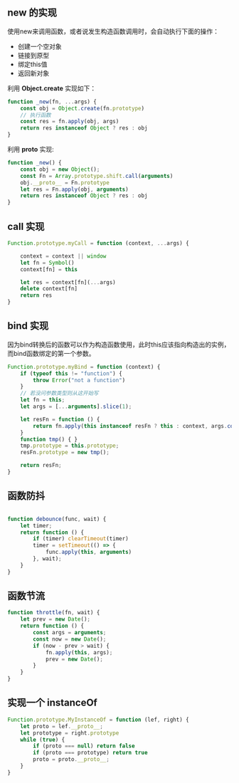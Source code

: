 ## new 的实现

使用new来调用函数，或者说发生构造函数调用时，会自动执行下面的操作：
- 创建一个空对象
- 链接到原型
- 绑定this值
- 返回新对象

利用 **Object.create** 实现如下：

```js
function _new(fn, ...args) {
    const obj = Object.create(fn.prototype)
    // 执行函数
    const res = fn.apply(obj, args)
    return res instanceof Object ? res : obj
}
```

利用 **__proto__** 实现:

```js
function _new() {
    const obj = new Object();
    const Fn = Array.prototype.shift.call(arguments)
    obj.__proto__ = Fn.prototype
    let res = Fn.apply(obj, arguments)
    return res instanceof Object ? res : obj
}
```

## call 实现

```js
Function.prototype.myCall = function (context, ...args) {

    context = context || window
    let fn = Symbol()
    context[fn] = this

    let res = context[fn](...args)
    delete context[fn]
    return res
}
```

## bind 实现

因为bind转换后的函数可以作为构造函数使用，此时this应该指向构造出的实例，而bind函数绑定的第一个参数。

```js
Function.prototype.myBind = function (context) {
    if (typeof this != "function") {
        throw Error("not a function")
    }
    // 若没问参数类型则从这开始写
    let fn = this;
    let args = [...arguments].slice(1);

    let resFn = function () {
        return fn.apply(this instanceof resFn ? this : context, args.concat(...arguments))
    }
    function tmp() { }
    tmp.prototype = this.prototype;
    resFn.prototype = new tmp();

    return resFn;
}

```

## 函数防抖

```js

function debounce(func, wait) {
    let timer;
    return function () {
        if (timer) clearTimeout(timer)
        timer = setTimeout(() => {
            func.apply(this, arguments)
        }, wait);
    }
}
```

## 函数节流

```js
function throttle(fn, wait) {
    let prev = new Date();
    return function () {
        const args = arguments;
        const now = new Date();
        if (now - prev > wait) {
            fn.apply(this, args);
            prev = new Date();
        }
    }
}
```

## 实现一个 instanceOf

```js
Function.prototype.MyInstanceOf = function (lef, right) {
    let proto = lef.__proto__;
    let prototype = right.prototype
    while (true) {
        if (proto === null) return false
        if (proto === prototype) return true
        proto = proto.__proto__;
    }
}
```